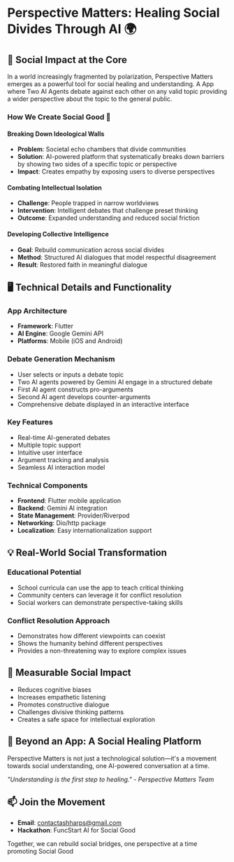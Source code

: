 # Perspective Matters: Healing Social Divides Through AI 🌍

## 🌟 Social Impact at the Core

In a world increasingly fragmented by polarization, Perspective Matters emerges as a powerful tool for social healing and understanding.
A App where Two AI Agents debate against each other on any valid topic providing a wider perspective about the topic to the general public.

### How We Create Social Good 🤝

#### Breaking Down Ideological Walls
- **Problem**: Societal echo chambers that divide communities
- **Solution**: AI-powered platform that systematically breaks down barriers by showing two sides of a specific topic or perspective
- **Impact**: Creates empathy by exposing users to diverse perspectives

#### Combating Intellectual Isolation
- **Challenge**: People trapped in narrow worldviews
- **Intervention**: Intelligent debates that challenge preset thinking
- **Outcome**: Expanded understanding and reduced social friction

#### Developing Collective Intelligence
- **Goal**: Rebuild communication across social divides
- **Method**: Structured AI dialogues that model respectful disagreement
- **Result**: Restored faith in meaningful dialogue

## 🖥️ Technical Details and Functionality

### App Architecture
- **Framework**: Flutter 
- **AI Engine**: Google Gemini API
- **Platforms**: Mobile (iOS and Android)

### Debate Generation Mechanism
- User selects or inputs a debate topic
- Two AI agents powered by Gemini AI engage in a structured debate
- First AI agent constructs pro-arguments
- Second AI agent develops counter-arguments
- Comprehensive debate displayed in an interactive interface

### Key Features
- Real-time AI-generated debates
- Multiple topic support
- Intuitive user interface
- Argument tracking and analysis
- Seamless AI interaction model

### Technical Components
- **Frontend**: Flutter mobile application
- **Backend**: Gemini AI integration
- **State Management**: Provider/Riverpod
- **Networking**: Dio/http package
- **Localization**: Easy internationalization support

## 💡 Real-World Social Transformation

### Educational Potential
- School curricula can use the app to teach critical thinking
- Community centers can leverage it for conflict resolution
- Social workers can demonstrate perspective-taking skills

### Conflict Resolution Approach
- Demonstrates how different viewpoints can coexist
- Shows the humanity behind different perspectives
- Provides a non-threatening way to explore complex issues

## 🚀 Measurable Social Impact

- Reduces cognitive biases
- Increases empathetic listening
- Promotes constructive dialogue
- Challenges divisive thinking patterns
- Creates a safe space for intellectual exploration

## 🌈 Beyond an App: A Social Healing Platform

Perspective Matters is not just a technological solution—it's a movement towards social understanding, one AI-powered conversation at a time.

*"Understanding is the first step to healing." - Perspective Matters Team*

## 📫 Join the Movement

- **Email**: contactashharps@gmail.com
- **Hackathon**: FuncStart AI for Social Good

Together, we can rebuild social bridges, one perspective at a time promoting Social Good
